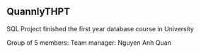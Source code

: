 ## QuannlyTHPT

SQL Project finished the first year database course in University

Group of 5 members:
Team manager: Nguyen Anh Quan
